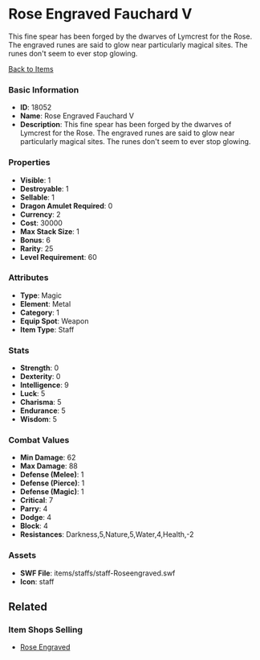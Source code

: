 # Rose Engraved Fauchard V

This fine spear has been forged by the dwarves of Lymcrest for the Rose. The engraved runes are said to glow near particularly magical sites. The runes don't seem to ever stop glowing.

[Back to Items](../items.md)

### Basic Information

- **ID**: 18052
- **Name**: Rose Engraved Fauchard V
- **Description**: This fine spear has been forged by the dwarves of Lymcrest for the Rose. The engraved runes are said to glow near particularly magical sites. The runes don&#039;t seem to ever stop glowing.

### Properties

- **Visible**: 1
- **Destroyable**: 1
- **Sellable**: 1
- **Dragon Amulet Required**: 0
- **Currency**: 2
- **Cost**: 30000
- **Max Stack Size**: 1
- **Bonus**: 6
- **Rarity**: 25
- **Level Requirement**: 60

### Attributes

- **Type**: Magic
- **Element**: Metal
- **Category**: 1
- **Equip Spot**: Weapon
- **Item Type**: Staff

### Stats

- **Strength**: 0
- **Dexterity**: 0
- **Intelligence**: 9
- **Luck**: 5
- **Charisma**: 5
- **Endurance**: 5
- **Wisdom**: 5

### Combat Values

- **Min Damage**: 62
- **Max Damage**: 88
- **Defense (Melee)**: 1
- **Defense (Pierce)**: 1
- **Defense (Magic)**: 1
- **Critical**: 7
- **Parry**: 4
- **Dodge**: 4
- **Block**: 4
- **Resistances**: Darkness,5,Nature,5,Water,4,Health,-2

### Assets

- **SWF File**: items/staffs/staff-Roseengraved.swf
- **Icon**: staff

## Related

### Item Shops Selling

- [Rose Engraved](../item-shops/589-rose-engraved.md)

